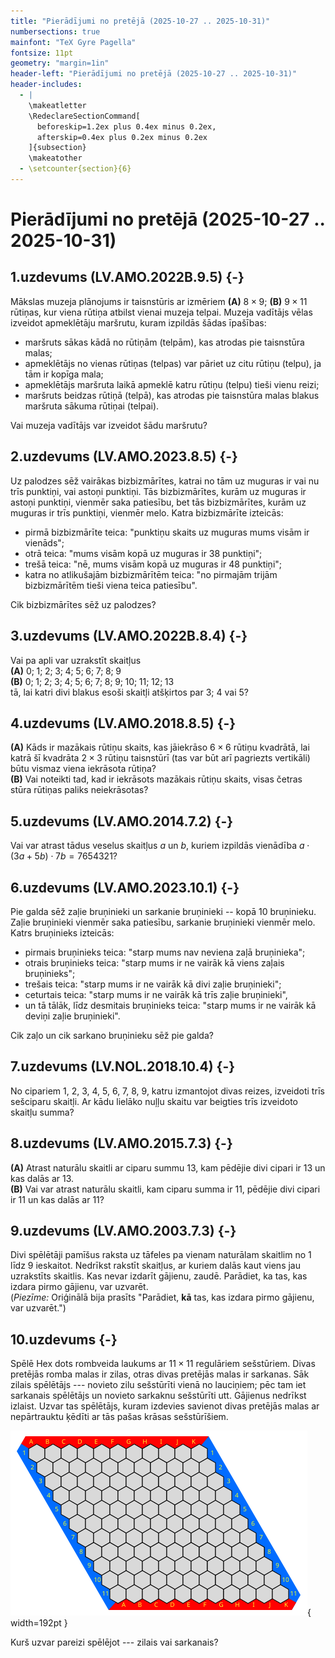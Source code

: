 ```yaml
---
title: "Pierādījumi no pretējā (2025-10-27 .. 2025-10-31)"
numbersections: true
mainfont: "TeX Gyre Pagella"
fontsize: 11pt
geometry: "margin=1in"
header-left: "Pierādījumi no pretējā (2025-10-27 .. 2025-10-31)"
header-includes:
  - |
    \makeatletter
    \RedeclareSectionCommand[
      beforeskip=1.2ex plus 0.4ex minus 0.2ex,
      afterskip=0.4ex plus 0.2ex minus 0.2ex
    ]{subsection}
    \makeatother
  - \setcounter{section}{6}
---
```

# Pierādījumi no pretējā (2025-10-27 .. 2025-10-31)

<!--
  - |
    \makeatletter
    \RedeclareSectionCommand[
      beforeskip=1.2ex plus 0.4ex minus 0.2ex,
      afterskip=-0.5ex plus -0.2ex
    ]{subsection}
    \makeatother
-->

## 1.uzdevums (LV.AMO.2022B.9.5) {-} 

Mākslas muzeja plānojums ir taisnstūris ar izmēriem **(A)** $8 \times 9$; 
**(B)** $9 \times 11$ rūtiņas, 
kur viena rūtiņa atbilst vienai muzeja telpai. 
Muzeja vadītājs vēlas izveidot apmeklētāju maršrutu, 
kuram izpildās šādas īpašības:

* maršruts sākas kādā no rūtiņām (telpām), kas atrodas pie taisnstūra malas;
* apmeklētājs no vienas rūtiņas (telpas) var pāriet uz citu rūtiņu (telpu), ja tām ir kopīga mala;
* apmeklētājs maršruta laikā apmeklē katru rūtiņu (telpu) tieši vienu reizi;
* maršruts beidzas rūtiņā (telpā), kas atrodas pie taisnstūra malas blakus maršruta sākuma rūtiņai (telpai).

Vai muzeja vadītājs var izveidot šādu maršrutu?


## 2.uzdevums (LV.AMO.2023.8.5) {-}

Uz palodzes sēž vairākas bizbizmārītes, katrai no tām uz muguras 
ir vai nu trīs punktiņi, vai astoņi
punktiņi. Tās bizbizmārītes, kurām uz muguras ir astoņi punktiņi, 
vienmēr saka patiesību, bet tās
bizbizmārītes, kurām uz muguras ir trīs punktiņi, vienmēr melo. 
Katra bizbizmārīte izteicās:

* pirmā bizbizmārīte teica: "punktiņu skaits uz muguras mums visām ir vienāds";
* otrā teica: "mums visām kopā uz muguras ir $38$ punktiņi";
* trešā teica: "nē, mums visām kopā uz muguras ir $48$ punktiņi";
* katra no atlikušajām bizbizmārītēm teica: "no pirmajām trijām bizbizmārītēm 
  tieši viena teica patiesību".

Cik bizbizmārītes sēž uz palodzes?


## 3.uzdevums (LV.AMO.2022B.8.4) {-}

Vai pa apli var uzrakstīt skaitļus  
**(A)** $0;\;1;\;2;\;3;\;4;\;5;\;6;\;7;\;8;\;9$  
**(B)** $0;\;1;\;2;\;3;\;4;\;5;\;6;\;7;\;8;\;9;\;10;\;11;\;12;\;13$  
tā, lai katri divi blakus esoši skaitļi atšķirtos par $3$; $4$ vai $5$?




## 4.uzdevums (LV.AMO.2018.8.5) {-}

**(A)** Kāds ir mazākais rūtiņu skaits, kas jāiekrāso $6 \times 6$ rūtiņu 
kvadrātā, lai katrā šī kvadrāta $2 \times 3$ rūtiņu taisnstūrī (tas var būt arī
pagriezts vertikāli) būtu vismaz viena iekrāsota rūtiņa?   
**(B)** Vai noteikti 
tad, kad ir iekrāsots mazākais rūtiņu skaits, visas četras stūra rūtiņas paliks
neiekrāsotas?

## 5.uzdevums (LV.AMO.2014.7.2) {-}

Vai var atrast tādus veselus skaitļus $a$ un $b$, kuriem izpildās vienādība
$a \cdot(3a+5b) \cdot 7b=7654321$?


## 6.uzdevums (LV.AMO.2023.10.1) {-}

Pie galda sēž zaļie bruņinieki un sarkanie bruņinieki -- kopā $10$ bruņinieku. 
Zaļie bruņinieki vienmēr saka patiesību, sarkanie bruņinieki vienmēr melo. 
Katrs bruņinieks izteicās:

* pirmais bruņinieks teica: "starp mums nav neviena zaļā bruņinieka";
* otrais bruņinieks teica: "starp mums ir ne vairāk kā viens zaļais bruņinieks";
* trešais teica: "starp mums ir ne vairāk kā divi zaļie bruņinieki";
* ceturtais teica: "starp mums ir ne vairāk kā trīs zaļie bruņinieki",
* un tā tālāk, līdz desmitais bruņinieks teica: "starp mums ir ne vairāk kā deviņi zaļie bruņinieki".

Cik zaļo un cik sarkano bruņinieku sēž pie galda?


## 7.uzdevums (LV.NOL.2018.10.4) {-}

No cipariem $1,\ 2,\ 3,\ 4,\ 5,\ 6,\ 7,\ 8,\ 9$, katru izmantojot divas reizes,
izveidoti trīs sešciparu skaitļi. Ar kādu lielāko nuļļu skaitu var beigties 
trīs izveidoto skaitļu summa?


## 8.uzdevums (LV.AMO.2015.7.3) {-}

**(A)** Atrast naturālu skaitli ar ciparu summu $13$, kam pēdējie divi
cipari ir $13$ un kas dalās ar $13$.  
**(B)** Vai var atrast naturālu skaitli, kam ciparu summa ir $11$, pēdējie
divi cipari ir $11$ un kas dalās ar $11$?


## 9.uzdevums (LV.AMO.2003.7.3) {-}

Divi spēlētāji pamīšus raksta uz tāfeles pa vienam naturālam skaitlim no $1$ 
līdz $9$ ieskaitot. Nedrīkst rakstīt skaitļus, ar kuriem dalās kaut viens jau 
uzrakstīts skaitlis. Kas nevar izdarīt gājienu, zaudē. 
Parādiet, ka tas, kas izdara pirmo gājienu, var uzvarēt.  
(*Piezīme:* Oriģinālā bija prasīts "Parādiet, **kā** tas, kas izdara pirmo gājienu, var uzvarēt.")

## 10.uzdevums {-}

Spēlē Hex dots rombveida laukums ar $11 \times 11$ regulāriem sešstūriem. 
Divas pretējās romba malas ir zilas, otras divas pretējās malas ir sarkanas.
Sāk zilais spēlētājs --- novieto zilu sešstūrīti vienā no lauciņiem; pēc 
tam iet sarkanais spēlētājs un novieto sarkaknu sešstūrīti utt. 
Gājienus nedrīkst izlaist. Uzvar tas spēlētājs, kuram izdevies 
savienot divas pretējās malas ar 
nepārtrauktu ķēdīti ar tās pašas krāsas sešstūrīšiem. 

![](hex-board.png){ width=192pt }

Kurš uzvar pareizi spēlējot --- zilais vai sarkanais?



